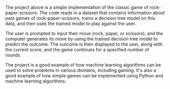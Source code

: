 The project above is a simple implementation of the classic game of rock-paper-scissors.
The code reads in a dataset that contains information about past games of rock-paper-scissors, trains a decision tree model on this data, 
and then uses the trained model to play against the user.

The user is prompted to input their move (rock, paper, or scissors), and the computer generates its move by using the trained decision tree model to predict the outcome.
The outcome is then displayed to the user, along with the current score, and the game continues for a specified number of rounds.

The project is a good example of how machine learning algorithms can be used to solve problems in various domains, including gaming.
It's also a good example of how simple games can be implemented using Python and machine learning algorithms.
